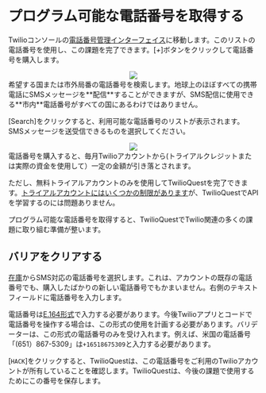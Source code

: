 # プログラム可能な電話番号を取得する

Twilioコンソールの[電話番号管理インターフェイス](https://www.twilio.com/console/phone-numbers/incoming)に移動します。このリストの電話番号を使用し、この課題を完了できます。[_+_]ボタンをクリックして電話番号を購入します。

<center>
<img src="images/basic_training/buy-number.png"/>
</center>
希望する国または市外局番の電話番号を検索します。地球上のほぼすべての携帯電話にSMSメッセージを**配信**することができますが、SMS配信に使用できる**市内**電話番号がすべての国にあるわけではありません。

[Search]をクリックすると、利用可能な電話番号のリストが表示されます。SMSメッセージを送受信できるものを選択してください。

<center>
<img src="images/basic_training/search-for-number.png"/>
</center>
電話番号を購入すると、毎月Twilioアカウントから(トライアルクレジットまたは実際の資金を使用して）一定の金額が引き落とされます。

ただし、無料トライアルアカウントのみを使用してTwilioQuestを完了できます。[トライアルアカウントにはいくつかの制限があります](https://support.twilio.com/hc/en-us/articles/223136107-How-does-Twilio-s-Free-Trial-work-)が、TwilioQuestでAPIを学習するのには問題ありません。

プログラム可能な電話番号を取得すると、TwilioQuestでTwilio関連の多くの課題に取り組む準備が整います。

## バリアをクリアする

[在庫](https://www.twilio.com/console/phone-numbers/incoming)からSMS対応の電話番号を選択します。これは、アカウントの既存の電話番号でも、購入したばかりの新しい電話番号でもかまいません。右側のテキストフィールドに電話番号を入力します。

電話番号は[E.164形式](https://www.twilio.com/docs/glossary/what-e164)で入力する必要があります。今後Twilioアプリとコードで電話番号を操作する場合は、この形式の使用を計画する必要があります。バリデーターは、この形式の電話番号のみを受け入れます。例えば、米国の電話番号「(651）867-5309」は`+16518675309`と入力する必要があります。

[`HACK`]をクリックすると、TwilioQuestは、この電話番号をご利用のTwilioアカウントが所有していることを確認します。TwilioQuestは、今後の課題で使用するためにこの番号を保存します。